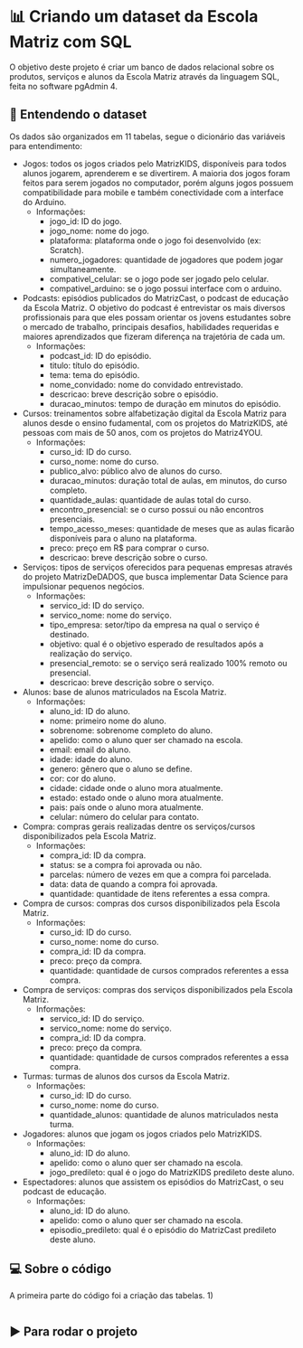 # 📊 Criando um dataset da Escola Matriz com SQL 

O objetivo deste projeto é criar um banco de dados relacional sobre os produtos, serviços e alunos da Escola Matriz através da linguagem SQL, feita no software pgAdmin 4.

## 📝 Entendendo o dataset

Os dados são organizados em 11 tabelas, segue o dicionário das variáveis para entendimento:


- Jogos: todos os jogos criados pelo MatrizKIDS, disponíveis para todos alunos jogarem, aprenderem e se divertirem.
A maioria dos jogos foram feitos para serem jogados no computador, porém alguns jogos possuem compatibilidade para mobile e também conectividade com a interface do 
Arduino. 
  - Informações:
    - jogo_id: ID do jogo.
    - jogo_nome: nome do jogo.
    - plataforma: plataforma onde o jogo foi desenvolvido (ex: Scratch).
    - numero_jogadores: quantidade de jogadores que podem jogar simultaneamente.
    - compativel_celular: se o jogo pode ser jogado pelo celular.
    - compativel_arduino: se o jogo possui interface com o arduino.
- Podcasts: episódios publicados do MatrizCast, o podcast de educação da Escola Matriz. O objetivo do podcast é entrevistar os mais diversos profissionais para 
que eles possam orientar os jovens estudantes sobre o mercado de trabalho, principais desafios, habilidades requeridas e maiores aprendizados que fizeram diferença na
trajetória de cada um.
  - Informações:
    - podcast_id: ID do episódio.
    - titulo: título do episódio.
    - tema: tema do episódio.
    - nome_convidado: nome do convidado entrevistado.
    - descricao: breve descrição sobre o episódio.
    - duracao_minutos: tempo de duração em minutos do episódio.
- Cursos: treinamentos sobre alfabetização digital da Escola Matriz para alunos desde o ensino fudamental, com os projetos do MatrizKIDS, até pessoas com mais de
50 anos, com os projetos do Matriz4YOU.
  - Informações:
    - curso_id: ID do curso.
    - curso_nome: nome do curso.
    - publico_alvo: público alvo de alunos do curso.
    - duracao_minutos: duração total de aulas, em minutos, do curso completo.
    - quantidade_aulas: quantidade de aulas total do curso.
    - encontro_presencial: se o curso possui ou não encontros presenciais.
    - tempo_acesso_meses: quantidade de meses que as aulas ficarão disponíveis para o aluno na plataforma.
    - preco: preço em R$ para comprar o curso.
    - descricao: breve descrição sobre o curso.
- Serviços: tipos de serviços oferecidos para pequenas empresas através do projeto MatrizDeDADOS, que busca implementar Data Science para impulsionar pequenos
negócios.
  - Informações:
    - servico_id: ID do serviço.
    - servico_nome: nome do serviço.
    - tipo_empresa: setor/tipo da empresa na qual o serviço é destinado.
    - objetivo: qual é o objetivo esperado de resultados após a realização do serviço.
    - presencial_remoto: se o serviço será realizado 100% remoto ou presencial.
    - descricao: breve descrição sobre o serviço.
- Alunos: base de alunos matriculados na Escola Matriz.
  - Informações: 
    - aluno_id: ID do aluno.
    - nome: primeiro nome do aluno.
    - sobrenome: sobrenome completo do aluno.
    - apelido: como o aluno quer ser chamado na escola.
    - email: email do aluno.
    - idade: idade do aluno.
    - genero: gênero que o aluno se define.
    - cor: cor do aluno.
    - cidade: cidade onde o aluno mora atualmente.
    - estado: estado onde o aluno mora atualmente.
    - pais: país onde o aluno mora atualmente.
    - celular: número do celular para contato.
- Compra: compras gerais realizadas dentre os serviços/cursos disponibilizados pela Escola Matriz.
  - Informações:
    - compra_id: ID da compra.
    - status: se a compra foi aprovada ou não.
    - parcelas: número de vezes em que a compra foi parcelada.
    - data: data de quando a compra foi aprovada.
    - quantidade: quantidade de itens referentes a essa compra.
- Compra de cursos: compras dos cursos disponibilizados pela Escola Matriz.
  - Informações: 
    - curso_id: ID do curso.
    - curso_nome: nome do curso.
    - compra_id: ID da compra.
    - preco: preço da compra.
    - quantidade: quantidade de cursos comprados referentes a essa compra.
- Compra de serviços: compras dos serviços disponibilizados pela Escola Matriz.
  - Informações: 
    - servico_id: ID do serviço.
    - servico_nome: nome do serviço.
    - compra_id: ID da compra.
    - preco: preço da compra.
    - quantidade: quantidade de cursos comprados referentes a essa compra.
- Turmas: turmas de alunos dos cursos da Escola Matriz.
  - Informações:
    - curso_id: ID do curso.
    - curso_nome: nome do curso.
    - quantidade_alunos: quantidade de alunos matriculados nesta turma.
- Jogadores: alunos que jogam os jogos criados pelo MatrizKIDS.
  - Informações:
    - aluno_id: ID do aluno.
    - apelido: como o aluno quer ser chamado na escola.
    - jogo_predileto: qual é o jogo do MatrizKIDS predileto deste aluno.
- Espectadores: alunos que assistem os episódios do MatrizCast, o seu podcast de educação.
  - Informações:
    - aluno_id: ID do aluno.
    - apelido: como o aluno quer ser chamado na escola.
    - episodio_predileto: qual é o episódio do MatrizCast predileto deste aluno.

## 💻 Sobre o código

A primeira parte do código foi a criação das tabelas.
1) 
```

```


## ▶️ Para rodar o projeto
